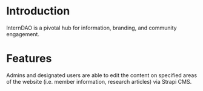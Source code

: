# Introduction 

InternDAO is a pivotal hub for information, branding, and community engagement. 

# Features 

Admins and designated users are able to edit the content on specified areas of the website (i.e. member information, research articles) via Strapi CMS. 


